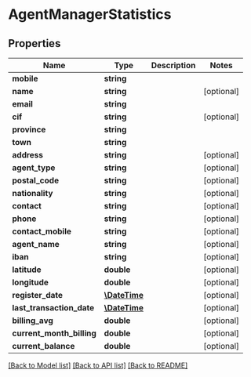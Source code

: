 # AgentManagerStatistics

## Properties
Name | Type | Description | Notes
------------ | ------------- | ------------- | -------------
**mobile** | **string** |  | 
**name** | **string** |  | [optional] 
**email** | **string** |  | 
**cif** | **string** |  | [optional] 
**province** | **string** |  | 
**town** | **string** |  | 
**address** | **string** |  | [optional] 
**agent_type** | **string** |  | [optional] 
**postal_code** | **string** |  | [optional] 
**nationality** | **string** |  | [optional] 
**contact** | **string** |  | [optional] 
**phone** | **string** |  | [optional] 
**contact_mobile** | **string** |  | [optional] 
**agent_name** | **string** |  | [optional] 
**iban** | **string** |  | [optional] 
**latitude** | **double** |  | [optional] 
**longitude** | **double** |  | [optional] 
**register_date** | [**\DateTime**](\DateTime.md) |  | [optional] 
**last_transaction_date** | [**\DateTime**](\DateTime.md) |  | [optional] 
**billing_avg** | **double** |  | [optional] 
**current_month_billing** | **double** |  | [optional] 
**current_balance** | **double** |  | [optional] 

[[Back to Model list]](../README.md#documentation-for-models) [[Back to API list]](../README.md#documentation-for-api-endpoints) [[Back to README]](../README.md)


